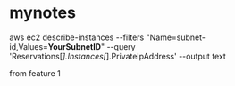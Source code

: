 # mynotes
aws ec2 describe-instances --filters "Name=subnet-id,Values=**YourSubnetID**" --query 'Reservations[*].Instances[*].PrivateIpAddress' --output text

from feature 1

